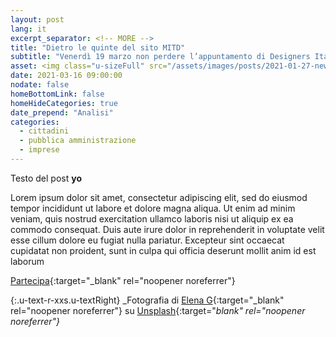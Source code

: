 ```yaml
---
layout: post
lang: it
excerpt_separator: <!-- MORE -->
title: "Dietro le quinte del sito MITD"
subtitle: "Venerdì 19 marzo non perdere l’appuntamento di Designers Italia alla Milano digital week 2021"
asset: <img class="u-sizeFull" src="/assets/images/posts/2021-01-27-news-viciniconnessi.jpg" alt="Un cittadino che utilizza una piattaforma di commercio online" />
date: 2021-03-16 09:00:00
nodate: false
homeBottomLink: false
homeHideCategories: true
date_prepend: "Analisi"
categories:
  - cittadini
  - pubblica amministrazione
  - imprese
---
```


<!-- MORE -->

Testo del post **yo**

Lorem ipsum dolor sit amet, consectetur adipiscing elit, sed do eiusmod tempor incididunt ut labore et dolore magna aliqua. Ut enim ad minim veniam, quis nostrud exercitation ullamco laboris nisi ut aliquip ex ea commodo consequat. Duis aute irure dolor in reprehenderit in voluptate velit esse cillum dolore eu fugiat nulla pariatur. Excepteur sint occaecat cupidatat non proident, sunt in culpa qui officia deserunt mollit anim id est laborum

[Partecipa](https://ec.europa.eu/eusurvey/runner/DesignersItaliaMDW){:target="_blank" rel="noopener noreferrer"}

{:.u-text-r-xxs.u-textRight}
_Fotografia di [Elena G](https://unsplash.com/@lelena_g){:target="_blank" rel="noopener noreferrer"} su [Unsplash](https://unsplash.com/photos/MKwBr8JFCgs){:target="_blank" rel="noopener noreferrer"}_

